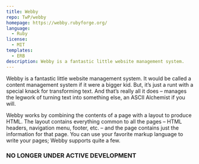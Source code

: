 ```yaml
---
title: Webby
repo: TwP/webby
homepage: https://webby.rubyforge.org/
language:
  - Ruby
license:
  - MIT
templates:
  - ERB
description: Webby is a fantastic little website management system.
---
```


Webby is a fantastic little website management system. It would be called a content management system if it were a bigger kid. But, it’s just a runt with a special knack for transforming text. And that’s really all it does – manages the legwork of turning text into something else, an ASCII Alchemist if you will.

Webby works by combining the contents of a page with a layout to produce HTML. The layout contains everything common to all the pages – HTML headers, navigation menu, footer, etc. – and the page contains just the information for that page. You can use your favorite markup language to write your pages; Webby supports quite a few.

### NO LONGER UNDER ACTIVE DEVELOPMENT
